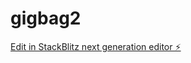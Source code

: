 # gigbag2

[Edit in StackBlitz next generation editor ⚡️](https://stackblitz.com/~/github.com/foosballwarrior/gigbag2)